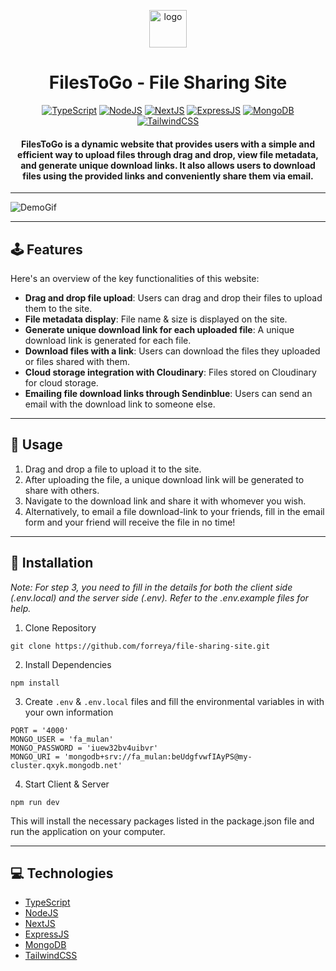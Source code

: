 <p align="center"><img alt="logo" src="https://github.com/forreya/file-sharing-site/blob/main/logo.jpeg" width="60px" /></p>
<h1 align="center">FilesToGo - File Sharing Site</h1>

<p align="center">
  <a href="#"><img alt="TypeScript" src="https://img.shields.io/badge/TypeScript-007ACC?style=for-the-badge&logo=typescript&logoColor=white"></a>
  <a href="#"><img alt="NodeJS" src="https://img.shields.io/badge/Node.js-43853D?style=for-the-badge&logo=node.js&logoColor=white"></a>
  <a href="#"><img alt="NextJS" src="https://img.shields.io/badge/next.js-000000?style=for-the-badge&logo=nextdotjs&logoColor=white"></a>
  <a href="#"><img alt="ExpressJS" src="https://img.shields.io/badge/Express.js-404D59?style=for-the-badge"></a>
  <a href="#"><img alt="MongoDB" src="https://img.shields.io/badge/MongoDB-4EA94B?style=for-the-badge&logo=mongodb&logoColor=white"></a>
  <a href="#"><img alt="TailwindCSS" src="https://img.shields.io/badge/Tailwind_CSS-38B2AC?style=for-the-badge&logo=tailwind-css&logoColor=white"></a>
</p>

<h4 align="center">FilesToGo is a dynamic website that provides users with a simple and efficient way to upload files through drag and drop, view file metadata, and generate unique download links. It also allows users to download files using the provided links and conveniently share them via email.</h4>

---

![DemoGif](https://github.com/forreya/file-sharing-site/blob/main/demo.gif)

---

## 🕹️ Features

Here's an overview of the key functionalities of this website:

- **Drag and drop file upload**: Users can drag and drop their files to upload them to the site.
- **File metadata display**: File name & size is displayed on the site.
- **Generate unique download link for each uploaded file**: A unique download link is generated for each file.
- **Download files with a link**: Users can download the files they uploaded or files shared with them.
- **Cloud storage integration with Cloudinary**: Files stored on Cloudinary for cloud storage.
- **Emailing file download links through Sendinblue**: Users can send an email with the download link to someone else.

---

## 📁 Usage

1. Drag and drop a file to upload it to the site.
2. After uploading the file, a unique download link will be generated to share with others.
3. Navigate to the download link and share it with whomever you wish.
4. Alternatively, to email a file download-link to your friends, fill in the email form and your friend will receive the file in no time!

---

## 💾 Installation

_Note: For step 3, you need to fill in the details for both the client side (.env.local) and the server side (.env). Refer to the .env.example files for help._

1. Clone Repository

```
git clone https://github.com/forreya/file-sharing-site.git
```

2. Install Dependencies

```
npm install 
```

3. Create `.env` & `.env.local` files and fill the environmental variables in with your own information

```
PORT = '4000'
MONGO_USER = 'fa_mulan'
MONGO_PASSWORD = 'iuew32bv4uibvr'
MONGO_URI = 'mongodb+srv://fa_mulan:beUdgfvwfIAyPS@my-cluster.qxyk.mongodb.net'
```
    
4. Start Client & Server

```
npm run dev
```

This will install the necessary packages listed in the package.json file and run the application on your computer.

---

## 💻 Technologies

- [TypeScript](https://www.typescriptlang.org/)
- [NodeJS](https://nodejs.org/)
- [NextJS](https://nextjs.org/)
- [ExpressJS](https://expressjs.com/)
- [MongoDB](https://www.mongodb.com/)
- [TailwindCSS](https://tailwindcss.com/)
